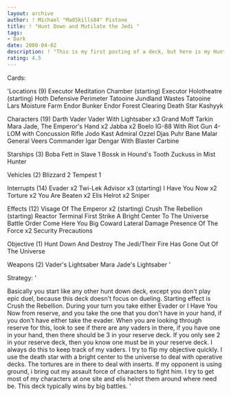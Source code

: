 ```yaml
---
layout: archive
author: ! Michael "MadSkills84" Pistone
title: ! "Hunt Down and Mutilate the Jedi "
tags:
- Dark
date: 2000-04-02
description: ! "This is my first posting of a deck, but here is my Hunt Down Deck.	It focuses on getting really powerful characters down and battling the opponent away."
rating: 4.5
---
```

Cards: 

'Locations (9)
Executor Meditation Chamber (starting)
Executor Holotheatre (starting)
Hoth Defensive Perimeter
Tatooine Jundland Wastes
Tatooine Lars Moisture Farm
Endor Bunker
Endor Forest Clearing
Death Star
Kashyyk

Characters (19)
Darth Vader
Vader With Lightsaber x3
Grand Moff Tarkin
Mara Jade, The Emperor's Hand x2
Jabba x2
Boelo
IG-88 With Riot Gun
4-LOM with Concussion Rifle
Jodo Kast
Admiral Ozzel
Djas Puhr
Bane Malar
General Veers
Commander Igar
Dengar With Blaster Carbine

Starships (3)
Boba Fett in Slave 1
Bossk in Hound's Tooth
Zuckuss in Mist Hunter

Vehicles (2)
Blizzard 2
Tempest 1

Interrupts (14)
Evader x2
Twi-Lek Advisor x3 (starting)
I Have You Now x2
Torture x2
You Are Beaten x2
Elis Helrot x2
Sniper

Effects (12)
Visage Of The Emperor x2 (starting)
Crush The Rebellion (starting)
Reactor Terminal
First Strike
A Bright Center To The Universe
Battle Order
Come Here You Big Coward
Lateral Damage
Presence Of The Force x2
Security Precautions

Objective (1)
Hunt Down And Destroy The Jedi/Their Fire Has Gone Out Of The Universe

Weapons (2)
Vader's Lightsaber
Mara Jade's Lightsaber '

Strategy: '

Basically you start like any other hunt down deck, except you don't play epic duel, because this deck doesn't focus on dueling.  Starting effect is Crush the Rebellion.	During your turn you take either Evader or I Have You Now from reserve, and you take the one that you don't have in your hand, if you don't have either take the evader.  When you are looking through reserve for this, look to see if there are any vaders in there, if you have one in your hand, then there should be 3 in your reserve deck.  If you only see 2 in your reserve deck, then you know one must be in your reserve deck.  I always do this to keep track of my vaders.  I try to flip my objective quickly.  I use the death star with a bright center to the universe to deal with operative decks.  The tortures are in there to deal with inserts.  If my opponent is using ground, i bring out my assault force of characters to fight him.  I try to get most of my characters at one site and elis helrot them around where need be.	This deck typically wins by big battles.  '